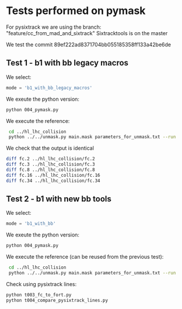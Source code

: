 # Tests performed on pymask

For pysixtrack we are using the branch: "feature/cc_from_mad_and_sixtrack"
Sixtracktools is on the master

We test the commit 89ef222ad8371704bb055185358ff133a42be6de

## Test 1 - b1 with bb legacy macros

We select:
```python
mode = 'b1_with_bb_legacy_macros'
```
We exeute the python version:
```bash
python 004_pymask.py
```

We execute the reference:
```bash
 cd ../hl_lhc_collision
 python ../../unmask.py main.mask parameters_for_unmask.txt --run
```

We check that the output is identical
```bash
diff fc.2 ../hl_lhc_collision/fc.2
diff fc.3 ../hl_lhc_collision/fc.3
diff fc.8 ../hl_lhc_collision/fc.8
diff fc.16 ../hl_lhc_collision/fc.16
diff fc.34 ../hl_lhc_collision/fc.34
```

## Test 2 - b1 with new bb tools
We select:
```python
mode = 'b1_with_bb'
```

We exeute the python version:
```bash
python 004_pymask.py
```

We execute the reference (can be reused from the previous test):
```bash
 cd ../hl_lhc_collision
 python ../../unmask.py main.mask parameters_for_unmask.txt --run
```

Check using pysixtrack lines:
```bash
python t003_fc_to_fort.py
python t004_compare_pysixtrack_lines.py
```
